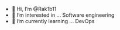 - 👋 Hi, I’m @Rak1b11
- 👀 I’m interested in ... Software engineering
- 🌱 I’m currently learning ... DevOps


<!---
Rak1b11/Rak1b11 is a ✨ special ✨ repository because its `README.md` (this file) appears on your GitHub profile.
You can click the Preview link to take a look at your changes.
--->

